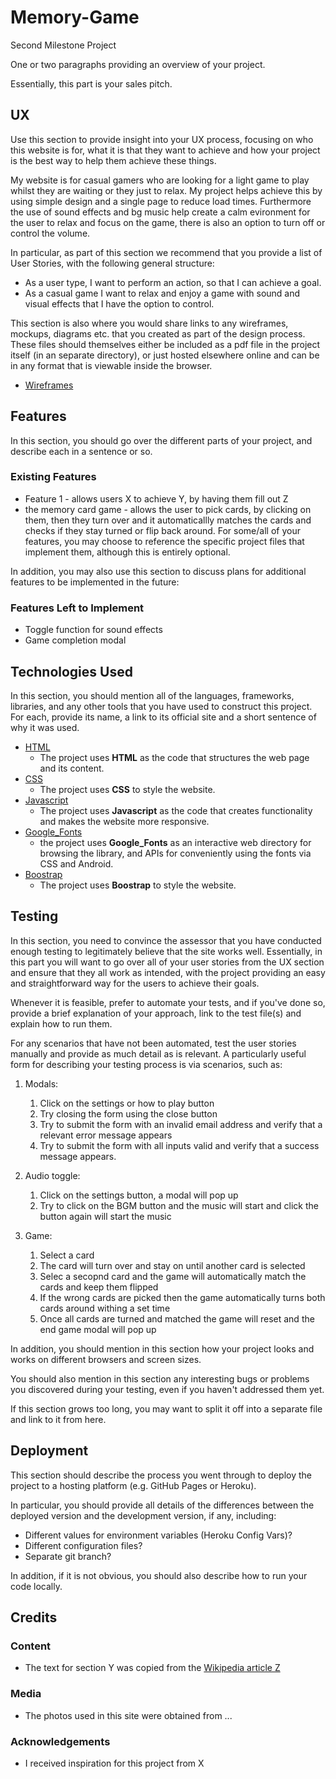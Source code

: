 # Memory-Game
Second Milestone Project

One or two paragraphs providing an overview of your project.

Essentially, this part is your sales pitch.
 
## UX
 
Use this section to provide insight into your UX process, focusing on who this website is for, what it is that they want to achieve and how your project is the best way to help them achieve these things.

My website is for casual gamers who are looking for a light game to play whilst they are waiting or they just to relax. My project helps achieve this by using simple design and a single page to reduce load times. Furthermore the use of sound effects and bg music help create a calm evironment for the user to relax and focus on the game, there is also an option to turn off or control the volume.

In particular, as part of this section we recommend that you provide a list of User Stories, with the following general structure:
- As a user type, I want to perform an action, so that I can achieve a goal.
- As a casual game I want to relax and enjoy a game with sound and visual effects that I have the option to control.

This section is also where you would share links to any wireframes, mockups, diagrams etc. that you created as part of the design process. These files should themselves either be included as a pdf file in the project itself (in an separate directory), or just hosted elsewhere online and can be in any format that is viewable inside the browser.

- [Wireframes](https://github.com/Flukester2/Memory-Game/tree/master/assets/images/wireframes)
## Features

In this section, you should go over the different parts of your project, and describe each in a sentence or so.
 
### Existing Features
- Feature 1 - allows users X to achieve Y, by having them fill out Z
- the memory card game - allows the user to pick cards, by clicking on them, then they turn over and it automaticallly matches the cards and checks if they stay turned or flip back around.
For some/all of your features, you may choose to reference the specific project files that implement them, although this is entirely optional.

In addition, you may also use this section to discuss plans for additional features to be implemented in the future:

### Features Left to Implement
- Toggle function for sound effects
- Game completion modal

## Technologies Used

In this section, you should mention all of the languages, frameworks, libraries, and any other tools that you have used to construct this project. For each, provide its name, a link to its official site and a short sentence of why it was used.

- [HTML](https://html.com)
    - The project uses **HTML** as the code that structures the web page and its content.
- [CSS](https://www.css-tricks.com)
    - The project uses **CSS** to style the website.
- [Javascript](https://www.javascript.com)
    - The project uses **Javascript** as the code that creates functionality and makes the website more responsive.
- [Google_Fonts](https://fonts.google.com)
    - the project uses **Google_Fonts** as an interactive web directory for browsing the library, and APIs for conveniently using the fonts via CSS and Android.
- [Boostrap](https://www.getbootstrap.com)
    - The project uses **Boostrap** to style the website.

## Testing

In this section, you need to convince the assessor that you have conducted enough testing to legitimately believe that the site works well. Essentially, in this part you will want to go over all of your user stories from the UX section and ensure that they all work as intended, with the project providing an easy and straightforward way for the users to achieve their goals.

Whenever it is feasible, prefer to automate your tests, and if you've done so, provide a brief explanation of your approach, link to the test file(s) and explain how to run them.

For any scenarios that have not been automated, test the user stories manually and provide as much detail as is relevant. A particularly useful form for describing your testing process is via scenarios, such as:

1. Modals:
    1. Click on the settings or how to play button
    2. Try closing the form using the close button
    3. Try to submit the form with an invalid email address and verify that a relevant error message appears
    4. Try to submit the form with all inputs valid and verify that a success message appears.


2. Audio toggle:
    1. Click on the settings button, a modal will pop up
    2. Try to click on the BGM button and the music will start and click the button again will start the music


3. Game:
    1. Select a card
    2. The card will turn over and stay on until another card is selected
    3. Selec a secopnd card and the game will automatically match the cards and keep them flipped 
    4. If the wrong cards are picked then the game automatically turns both cards around withing a set time
    5. Once all cards are turned and matched the game will reset and the end game modal will pop up


In addition, you should mention in this section how your project looks and works on different browsers and screen sizes.

You should also mention in this section any interesting bugs or problems you discovered during your testing, even if you haven't addressed them yet.

If this section grows too long, you may want to split it off into a separate file and link to it from here.

## Deployment

This section should describe the process you went through to deploy the project to a hosting platform (e.g. GitHub Pages or Heroku).

In particular, you should provide all details of the differences between the deployed version and the development version, if any, including:
- Different values for environment variables (Heroku Config Vars)?
- Different configuration files?
- Separate git branch?

In addition, if it is not obvious, you should also describe how to run your code locally.


## Credits

### Content
- The text for section Y was copied from the [Wikipedia article Z](https://en.wikipedia.org/wiki/Z)

### Media
- The photos used in this site were obtained from ...

### Acknowledgements

- I received inspiration for this project from X
